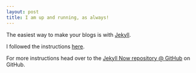 ```yaml
---
layout: post
title: I am up and running, as always!
---
```


The easiest way to make your blogs is with [Jekyll](http://jekyllrb.com/). 

I followed the instructions [here](http://www.smashingmagazine.com/2014/08/01/build-blog-jekyll-github-pages/). 

For more instructions head over to the [Jekyll Now repository @ GitHub](https://github.com/barryclark/jekyll-now) on GitHub.

